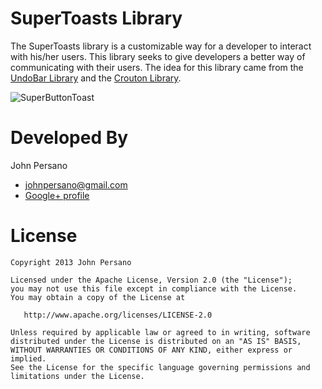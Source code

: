 SuperToasts Library
=================

The SuperToasts library is a customizable way for a developer to interact with his/her users. 
This library seeks to give developers a better way of communicating with their users. The idea
for this library came from the [UndoBar Library](https://code.google.com/p/romannurik-code/source/browse/misc/undobar)
and the [Crouton Library](https://github.com/keyboardsurfer/Crouton).

![SuperButtonToast](http://i1331.photobucket.com/albums/w597/JohnPersano/framed_Screenshot_SuperButtonToast_zps87b52488.png)



Developed By
============

John Persano 
* <johnpersano@gmail.com>
* [Google+ profile](https://plus.google.com/113019189487162768211/posts)



License
=======

    Copyright 2013 John Persano

    Licensed under the Apache License, Version 2.0 (the "License");
    you may not use this file except in compliance with the License.
    You may obtain a copy of the License at

       http://www.apache.org/licenses/LICENSE-2.0

    Unless required by applicable law or agreed to in writing, software
    distributed under the License is distributed on an "AS IS" BASIS,
    WITHOUT WARRANTIES OR CONDITIONS OF ANY KIND, either express or implied.
    See the License for the specific language governing permissions and
    limitations under the License.

